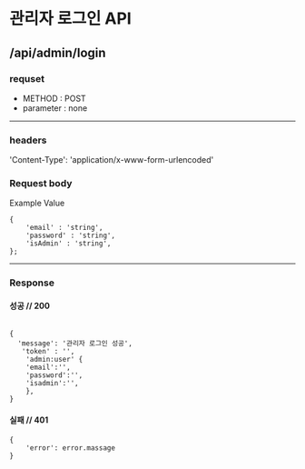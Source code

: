 # 관리자 로그인 API

## /api/admin/login

### requset

- METHOD : POST
- parameter : none

---

### headers

'Content-Type': 'application/x-www-form-urlencoded'

### Request body

Example Value
```
{
	'email' : 'string',
	'password' : 'string',
	'isAdmin' : 'string',
};
```

---

### Response

#### 성공 // 200

```

{
  'message': '관리자 로그인 성공',
   'token' : '',
    'admin:user' {
	'email':'',
	'password':'',
	'isadmin':'',
	},
}

```

#### 실패 // 401

```
{
    'error': error.massage
}
```
